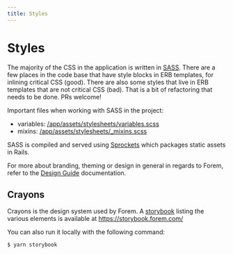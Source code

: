 ```yaml
---
title: Styles
---
```


# Styles

The majority of the CSS in the application is written in
[SASS](https://sass-lang.com/). There are a few places in the code base that
have style blocks in ERB templates, for inlining critical CSS (good). There are
also some styles that live in ERB templates that are not critical CSS (bad).
That is a bit of refactoring that needs to be done. PRs welcome!

Important files when working with SASS in the project:

- variables:
  [/app/assets/stylesheets/variables.scss](https://github.com/forem/forem/blob/main/app/assets/stylesheets/variables.scss)
- mixins:
  [/app/assets/stylesheets/\_mixins.scss](https://github.com/forem/forem/blob/main/app/assets/stylesheets/_mixins.scss)

SASS is compiled and served using
[Sprockets](https://github.com/rails/sprockets-rails) which packages static
assets in Rails.

For more about branding, theming or design in general in regards to Forem, refer
to the [Design Guide](/design) documentation.

## Crayons

Crayons is the design system used by Forem. A
[storybook](https://storybook.js.org/) listing the various elements is available
at https://storybook.forem.com/

You can also run it locally with the following command:

```
$ yarn storybook
```
